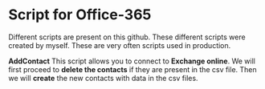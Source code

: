 # Script for Office-365

Different scripts are present on this github. These different scripts were created by myself. These are very often scripts used in production.

**AddContact**
This script allows you to connect to **Exchange online**. We will first proceed to **delete the contacts** if they are present in the csv file. Then we will **create** the new contacts with data in the csv files.
